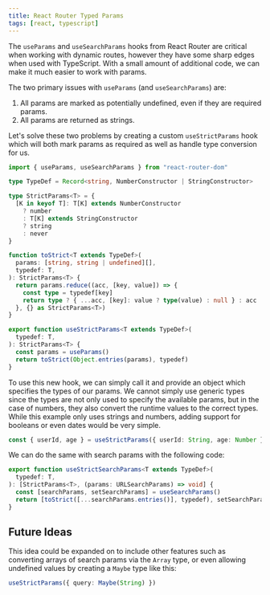 ```yaml
---
title: React Router Typed Params
tags: [react, typescript]
---
```


The `useParams` and `useSearchParams` hooks from React Router are critical when
working with dynamic routes, however they have some sharp edges when used with
TypeScript. With a small amount of additional code, we can make it much easier
to work with params.

The two primary issues with `useParams` (and `useSearchParams`) are:

1. All params are marked as potentially undefined, even if they are required
   params.
1. All params are returned as strings.

Let's solve these two problems by creating a custom `useStrictParams` hook which
will both mark params as required as well as handle type conversion for us.

```typescript showLineNumbers
import { useParams, useSearchParams } from "react-router-dom"

type TypeDef = Record<string, NumberConstructor | StringConstructor>

type StrictParams<T> = {
  [K in keyof T]: T[K] extends NumberConstructor
    ? number
    : T[K] extends StringConstructor
    ? string
    : never
}

function toStrict<T extends TypeDef>(
  params: [string, string | undefined][],
  typedef: T,
): StrictParams<T> {
  return params.reduce((acc, [key, value]) => {
    const type = typedef[key]
    return type ? { ...acc, [key]: value ? type(value) : null } : acc
  }, {} as StrictParams<T>)
}

export function useStrictParams<T extends TypeDef>(
  typedef: T,
): StrictParams<T> {
  const params = useParams()
  return toStrict(Object.entries(params), typedef)
}
```

To use this new hook, we can simply call it and provide an object which
specifies the types of our params. We cannot simply use generic types since the
types are not only used to specify the available params, but in the case of
numbers, they also convert the runtime values to the correct types. While this
example only uses strings and numbers, adding support for booleans or even dates
would be very simple.

```typescript showLineNumbers
const { userId, age } = useStrictParams({ userId: String, age: Number })
```

We can do the same with search params with the following code:

```typescript showLineNumbers
export function useStrictSearchParams<T extends TypeDef>(
  typedef: T,
): [StrictParams<T>, (params: URLSearchParams) => void] {
  const [searchParams, setSearchParams] = useSearchParams()
  return [toStrict([...searchParams.entries()], typedef), setSearchParams]
}
```

## Future Ideas

This idea could be expanded on to include other features such as converting
arrays of search params via the `Array` type, or even allowing undefined values
by creating a `Maybe` type like this:

```typescript showLineNumbers
useStrictParams({ query: Maybe(String) })
```
